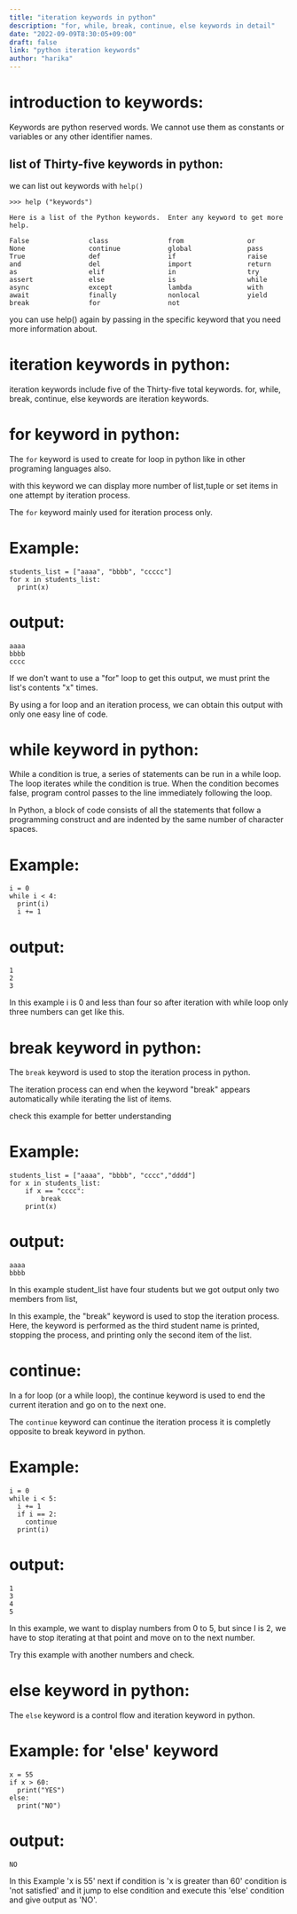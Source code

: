```yaml
---
title: "iteration keywords in python"
description: "for, while, break, continue, else keywords in detail"
date: "2022-09-09T8:30:05+09:00"
draft: false
link: "python iteration keywords"
author: "harika"
---
```


# introduction to keywords:
Keywords are python reserved words.
We cannot use them as constants or variables or any other identifier names.

## list of Thirty-five keywords in python:
we can list out keywords with `help()` 
```
>>> help ("keywords")

Here is a list of the Python keywords.  Enter any keyword to get more help.

False               class               from                or
None                continue            global              pass
True                def                 if                  raise
and                 del                 import              return
as                  elif                in                  try
assert              else                is                  while
async               except              lambda              with
await               finally             nonlocal            yield
break               for                 not                 
```

you can use help() again by passing in the specific keyword that you need more information about. 

# iteration keywords in python:
iteration keywords include five of the Thirty-five  total keywords.
for, while, break, continue, else keywords are iteration keywords.

# for keyword in python:
The `for` keyword is used to create for loop in python like in other programing languages also.

with this keyword we can display more number of list,tuple or set items in one attempt by iteration process.

The `for` keyword mainly used for iteration process only.

# Example:
```
students_list = ["aaaa", "bbbb", "ccccc"]
for x in students_list:
  print(x) 
```
# output:
```
aaaa
bbbb
cccc
```
If we don't want to use a "for" loop to get this output, we must print the list's contents "x" times. 

By using a for loop and an iteration process, we can obtain this output with only one easy line of code. 

# while keyword in python:
While a condition is true, a series of statements can be run in a while loop. 
The loop iterates while the condition is true.
When the condition becomes false, program control passes to the line immediately following the loop.

In Python, a block of code consists of all the statements that follow a programming construct and are indented by the same number of character spaces. 

# Example:
```
i = 0
while i < 4:
  print(i)
  i += 1
```
# output:
```
1
2
3
```
In this example i is 0 and less than four so after iteration with while loop only three numbers can get like this.

# break keyword in python:

The `break` keyword is used to stop the iteration process in python.

The iteration process can end when the keyword "break" appears automatically while iterating the list of items. 

check this example for better understanding
# Example:
```
students_list = ["aaaa", "bbbb", "cccc","dddd"]
for x in students_list:
    if x == "cccc":
        break
    print(x)
```
# output:
```
aaaa
bbbb
```
In this example student_list have four students but we got output only two members from list,

In this example, the "break" keyword is used to stop the iteration process. Here, the keyword is performed as the third student name is printed, stopping the process, and printing only the second item of the list. 

# continue:
In a for loop (or a while loop), the continue keyword is used to end the current iteration and go on to the next one. 

The `continue` keyword can continue the iteration process it is completly opposite to break keyword in python.

# Example:
```
i = 0
while i < 5:
  i += 1
  if i == 2:
    continue
  print(i) 
```

# output:
```
1
3
4
5
```
In this example, we want to display numbers from 0 to 5, but since I is 2, we have to stop iterating at that point and move on to the next number. 

Try this example with another numbers and check.

# else keyword in python:

The `else` keyword is a control flow and iteration keyword in python.

# Example: for 'else' keyword
```
x = 55
if x > 60:
  print("YES")
else:
  print("NO") 
```
# output:
```
NO
```
In this Example 'x is 55' next if condition is 'x is greater than 60' condition is 'not satisfied' and it jump to else condition and execute this 'else' condition and give output as 'NO'.